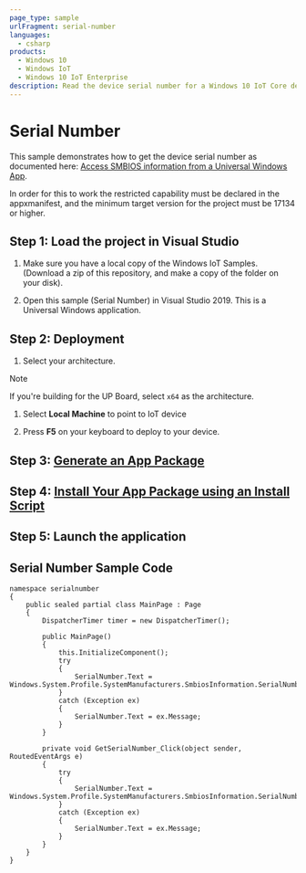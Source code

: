 ```yaml
---
page_type: sample
urlFragment: serial-number
languages: 
  - csharp
products:
  - Windows 10
  - Windows IoT
  - Windows 10 IoT Enterprise
description: Read the device serial number for a Windows 10 IoT Core device.
---
```


# Serial Number

This sample demonstrates how to get the device serial number as documented here: [Access SMBIOS information from a Universal Windows App](https://docs.microsoft.com/en-us/windows/desktop/SysInfo/access-smbios-information-from-a-universal-windows-app).

In order for this to work the restricted capability must be declared in the appxmanifest, and the minimum target version for the project must be 17134 or higher.
   
## Step 1: Load the project in Visual Studio  

1. Make sure you have a local copy of the Windows IoT Samples. (Download a zip of this repository, and make a copy of the folder on your disk). 

1. Open this sample (Serial Number) in Visual Studio 2019. This is a Universal Windows application. 

## Step 2: Deployment

1. Select your architecture. 
> [!NOTE]
>
> If you're building for the UP Board, select `x64` as the architecture.   
  
1. Select **Local Machine** to point to IoT device

1. Press **F5** on your keyboard to deploy to your device. 

## Step 3: [Generate an App Package](https://docs.microsoft.com/windows/msix/package/packaging-uwp-apps#generate-an-app-package)
  
## Step 4: [Install Your App Package using an Install Script](https://docs.microsoft.com/windows/msix/package/packaging-uwp-apps#install-your-app-package-using-an-install-script)
  
## Step 5: Launch the application 

## Serial Number Sample Code

```
namespace serialnumber
{
    public sealed partial class MainPage : Page
    {
        DispatcherTimer timer = new DispatcherTimer();

        public MainPage()
        {
            this.InitializeComponent();
            try
            {
                SerialNumber.Text = Windows.System.Profile.SystemManufacturers.SmbiosInformation.SerialNumber;
            }
            catch (Exception ex)
            {
                SerialNumber.Text = ex.Message;
            }
        }

        private void GetSerialNumber_Click(object sender, RoutedEventArgs e)
        {
            try
            {
                SerialNumber.Text = Windows.System.Profile.SystemManufacturers.SmbiosInformation.SerialNumber;
            }
            catch (Exception ex)
            {
                SerialNumber.Text = ex.Message;
            }
        }
    }
}
```
